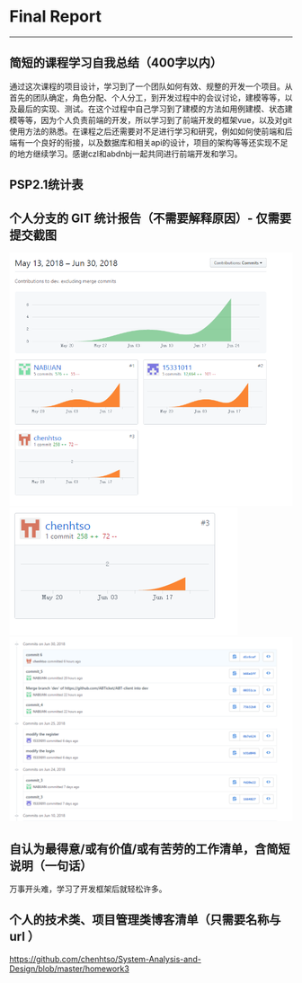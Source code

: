 # Final Report
---
## 简短的课程学习自我总结（400字以内）
   通过这次课程的项目设计，学习到了一个团队如何有效、规整的开发一个项目。从首先的团队确定，角色分配、个人分工，到开发过程中的会议讨论，建模等等，以及最后的实现、测试。在这个过程中自己学习到了建模的方法如用例建模、状态建模等等，因为个人负责前端的开发，所以学习到了前端开发的框架vue，以及对git使用方法的熟悉。在课程之后还需要对不足进行学习和研究，例如如何使前端和后端有一个良好的衔接，以及数据库和相关api的设计，项目的架构等等还实现不足的地方继续学习。感谢czl和abdnbj一起共同进行前端开发和学习。
## PSP2.1统计表

## 个人分支的 GIT 统计报告（不需要解释原因）- 仅需要提交截图
![此处输入图片的描述][1]
![此处输入图片的描述][2]
![此处输入图片的描述][3]
## 自认为最得意/或有价值/或有苦劳的工作清单，含简短说明（一句话）
万事开头难，学习了开发框架后就轻松许多。
## 个人的技术类、项目管理类博客清单（只需要名称与 url ）

https://github.com/chenhtso/System-Analysis-and-Design/blob/master/homework3


  [1]: https://raw.githubusercontent.com/chenhtso/System-Analysis-and-Design/master/1.png
  [2]: https://raw.githubusercontent.com/chenhtso/System-Analysis-and-Design/master/2.png
  [3]: https://raw.githubusercontent.com/chenhtso/System-Analysis-and-Design/master/3.png

